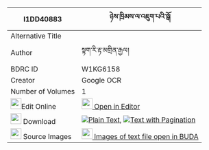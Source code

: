 |I1DD40883|ཉེས་ཁྲིམས་ལ་འཇུག་པའི་སྒོ 
| --- | --- 
|Alternative Title |
|Author| སྟག་རི་རྟ་མགྲིན་རྒྱལ།
|BDRC ID | W1KG6158
|Creator | Google OCR
|Number of Volumes| 1
|<img width="25" src="https://img.icons8.com/color/25/000000/edit-property.png">Edit Online| [<img width="25" src="https://avatars.githubusercontent.com/u/45091458?s=200&v=4"> Open in Editor](http://editor.openpecha.org/I1DD40883)
|<img width="25" src="https://img.icons8.com/fluent/48/000000/download-2.png"/>  Download | [![](https://img.icons8.com/color/20/000000/txt.png)Plain Text](https://github.com/Openpecha/I1DD40883/releases/download/v1/nyetrim_la_jukpa_i_go_plain_I1DD40883.zip), [![](https://img.icons8.com/color/20/000000/txt.png)Text with Pagination](https://github.com/Openpecha/I1DD40883/releases/download/v1/nyetrim_la_jukpa_i_go_pages_I1DD40883.zip)
|<img width="25" src="https://img.icons8.com/plasticine/100/000000/pictures-folder.png"/>  Source Images | [<img width="25" src="https://library.bdrc.io/icons/BUDA-small.svg"> Images of text file open in BUDA](https://library.bdrc.io/show/bdr:W1KG6158)